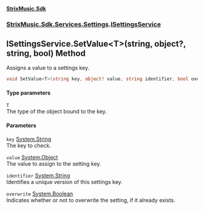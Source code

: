 #### [StrixMusic.Sdk](./index.md 'index')
### [StrixMusic.Sdk.Services.Settings](./StrixMusic-Sdk-Services-Settings.md 'StrixMusic.Sdk.Services.Settings').[ISettingsService](./StrixMusic-Sdk-Services-Settings-ISettingsService.md 'StrixMusic.Sdk.Services.Settings.ISettingsService')
## ISettingsService.SetValue&lt;T&gt;(string, object?, string, bool) Method
Assigns a value to a settings key.  
```csharp
void SetValue<T>(string key, object? value, string identifier, bool overwrite=true);
```
#### Type parameters
<a name='StrixMusic-Sdk-Services-Settings-ISettingsService-SetValue-T-(string_object-_string_bool)-T'></a>
`T`  
The type of the object bound to the key.  
  
#### Parameters
<a name='StrixMusic-Sdk-Services-Settings-ISettingsService-SetValue-T-(string_object-_string_bool)-key'></a>
`key` [System.String](https://docs.microsoft.com/en-us/dotnet/api/System.String 'System.String')  
The key to check.  
  
<a name='StrixMusic-Sdk-Services-Settings-ISettingsService-SetValue-T-(string_object-_string_bool)-value'></a>
`value` [System.Object](https://docs.microsoft.com/en-us/dotnet/api/System.Object 'System.Object')  
The value to assign to the setting key.  
  
<a name='StrixMusic-Sdk-Services-Settings-ISettingsService-SetValue-T-(string_object-_string_bool)-identifier'></a>
`identifier` [System.String](https://docs.microsoft.com/en-us/dotnet/api/System.String 'System.String')  
Identifies a unique version of this settings key.  
  
<a name='StrixMusic-Sdk-Services-Settings-ISettingsService-SetValue-T-(string_object-_string_bool)-overwrite'></a>
`overwrite` [System.Boolean](https://docs.microsoft.com/en-us/dotnet/api/System.Boolean 'System.Boolean')  
Indicates whether or not to overwrite the setting, if it already exists.  
  
